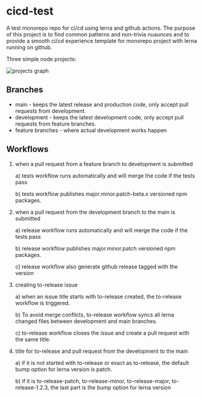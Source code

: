 # cicd-test

A test monorepo repo for ci/cd using lerna and github actions. The purpose of this project is to find common patterns and non-trivia nuaunces and to provide a smooth ci/cd experience template for monorepo project with lerna running on github.

Three simple node projects:

<img alt="projects graph" src="https://github.com/pfapi/cicd-test/blob/development/images/graph.png" />


## Branches

* main - keeps the latest release and production code, only accept pull requests from development.
* development - keeps the latest development code, only accept pull requests from feature branches.
* feature branches - where actual development works happen

## Workflows

1) when a pull request from a feature branch to development is submitted

    a) tests workflow runs automatically and will merge the code if the tests pass

    b) tests workflow publishes major.minor.patch-beta.x versioned npm packages.

2) when a pull request from the development branch to the main is submitted

    a) release workflow runs automatically and will merge the code if the tests pass

    b) release workflow publishes major.minor.patch versioned npm packages.

    c) release workflow also generate github release tagged with the version

3) creating to-release issue

    a) when an issue title starts with to-release created, the to-release workflow is triggered.

    b) To avoid merge conflicts, to-release workflow syncs all lerna changed files between development and main branches.

    c) to-release workflow closes the issue and create a pull request with the same title.

4) title for to-release and pull request from the development to the main

    a) if it is not started with to-release or exact as to-release, the default bump option for lerna version is patch.

    b) if it is to-release-patch, to-release-minor, to-release-major, to-release-1.2.3, the last part is the bump option for lerna version

     

